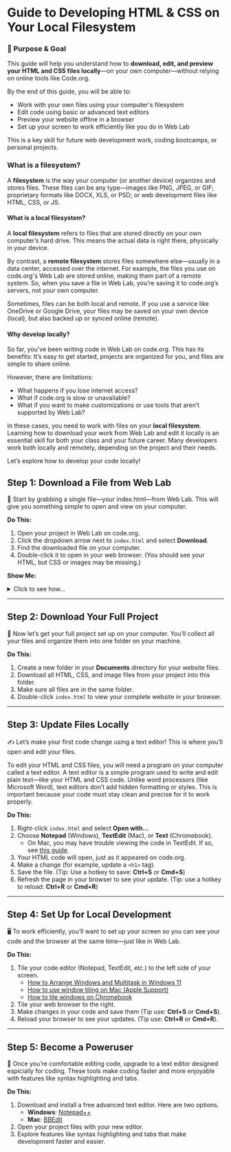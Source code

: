 # Guide to Developing HTML & CSS on Your Local Filesystem

### 🎯 Purpose & Goal

This guide will help you understand how to **download, edit, and preview your HTML and CSS files locally**—on your own computer—without relying on online tools like Code.org.

By the end of this guide, you will be able to:

* Work with your own files using your computer's filesystem
* Edit code using basic or advanced text editors
* Preview your website offline in a browser
* Set up your screen to work efficiently like you do in Web Lab

This is a key skill for future web development work, coding bootcamps, or personal projects.

### What is a filesystem?

A **filesystem** is the way your computer (or another device) organizes and stores files. These files can be any type—images like PNG, JPEG, or GIF; proprietary formats like DOCX, XLS, or PSD; or web development files like HTML, CSS, or JS.

#### What is a local filesystem?

A **local filesystem** refers to files that are stored directly on your own computer’s hard drive. This means the actual data is right there, physically in your device.

By contrast, a **remote filesystem** stores files somewhere else—usually in a data center, accessed over the internet. For example, the files you use on code.org's Web Lab are stored online, making them part of a remote system. So, when you save a file in Web Lab, you’re saving it to code.org’s servers, not your own computer.

Sometimes, files can be both local and remote. If you use a service like OneDrive or Google Drive, your files may be saved on your own device (local), but also backed up or synced online (remote).

#### Why develop locally?

So far, you’ve been writing code in Web Lab on code.org. This has its benefits: It’s easy to get started, projects are organized for you, and files are simple to share online.

However, there are limitations:
- What happens if you lose internet access?
- What if code.org is slow or unavailable?
- What if you want to make customizations or use tools that aren’t supported by Web Lab?

In these cases, you need to work with files on your **local filesystem**. Learning how to download your work from Web Lab and edit it locally is an essential skill for both your class and your future career. Many developers work both locally and remotely, depending on the project and their needs.

Let’s explore how to develop your code locally!

## Step 1: Download a File from Web Lab

🧭 Start by grabbing a single file—your index.html—from Web Lab. This will give you something simple to open and view on your computer.

**Do This:**
1. Open your project in Web Lab on code.org.
2. Click the dropdown arrow next to `index.html` and select **Download**.
3. Find the downloaded file on your computer.
4. Double-click it to open in your web browser. (You should see your HTML, but CSS or images may be missing.)

**Show Me:**
<details>
  <summary>Click to see how...</summary>
  
  ![how to download from code org](./download-file-from-web-lab.gif)
</details>

---

## Step 2: Download Your Full Project

📁 Now let’s get your full project set up on your computer. You’ll collect all your files and organize them into one folder on your machine.

**Do This:**
1. Create a new folder in your **Documents** directory for your website files.
2. Download all HTML, CSS, and image files from your project into this folder.
3. Make sure all files are in the same folder.
4. Double-click `index.html` to view your complete website in your browser.

---

## Step 3: Update Files Locally

✍️ Let’s make your first code change using a text editor! This is where you’ll open and edit your files.

To edit your HTML and CSS files, you will need a program on your computer called a text editor. A text editor is a simple program used to write and edit plain text—like your HTML and CSS code. Unlike word processors (like Microsoft Word), text editors don’t add hidden formatting or styles. This is important because your code must stay clean and precise for it to work properly.

**Do This:**
1. Right-click `index.html` and select **Open with…**
2. Choose **Notepad** (Windows), **TextEdit** (Mac), or **Text** (Chromebook).
   * On Mac, you may have trouble viewing the code in TextEdit. If so, see [this guide](https://docs.google.com/document/d/1--e-5E4Cp0fNIhBGxh7XVUXu-u8lHXDqvpVcPWm-uG0/edit?usp=sharing).
4. Your HTML code will open, just as it appeared on code.org.
5. Make a change (for example, update a `<h1>` tag).
6. Save the file. (Tip: Use a hotkey to save: **Ctrl+S** or **Cmd+S**)
7. Refresh the page in your browser to see your update. (Tip: use a hotkey to reload: **Ctrl+R** or **Cmd+R**)

---

## Step 4: Set Up for Local Development

🖥️ To work efficiently, you’ll want to set up your screen so you can see your code and the browser at the same time—just like in Web Lab.

**Do This:**
1. Tile your code editor (Notepad, TextEdit, etc.) to the left side of your screen.
    - [How to Arrange Windows and Multitask in Windows 11](https://www.microsoft.com/en-us/windows/getstarted)
    - [How to use window tiling on Mac (Apple Support)](https://support.apple.com/en-us/102575)
    - [How to tile windows on Chromebook](https://support.google.com/chromebook/answer/9577383)
2. Tile your web browser to the right.
3. Make changes in your code and save them (Tip use: **Ctrl+S** or **Cmd+S**).
4. Reload your browser to see your updates. (Tip use: **Ctrl+R** or **Cmd+R**).

---

## Step 5: Become a Poweruser

🚀 Once you’re comfortable editing code, upgrade to a text editor designed espicially for coding. These tools make coding faster and more enjoyable with features like syntax highlighting and tabs.

**Do This:**
1. Download and install a free advanced text editor. Here are two options.  
    - **Windows**: [Notepad++](https://notepad-plus-plus.org/downloads/)
    - **Mac**: [BBEdit](https://www.barebones.com/products/bbedit/download.html)
2. Open your project files with your new editor.
3. Explore features like syntax highlighting and tabs that make development faster and easier.
